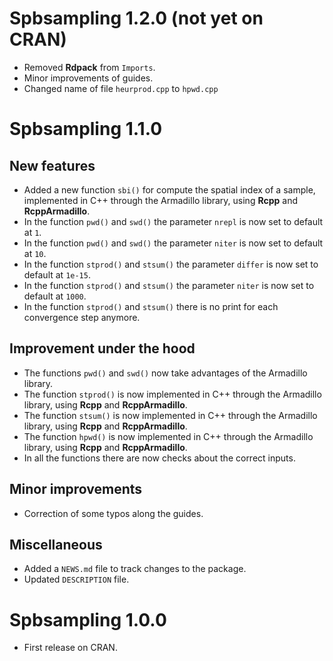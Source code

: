 # Spbsampling 1.2.0 (not yet on CRAN)

* Removed **Rdpack** from `Imports`.
* Minor improvements of guides.
* Changed name of file `heurprod.cpp` to `hpwd.cpp` 

# Spbsampling 1.1.0

## New features

* Added a new function `sbi()` for compute the spatial index of a sample, implemented in C++ through the Armadillo library, using **Rcpp** and **RcppArmadillo**.
* In the function `pwd()` and `swd()` the parameter `nrepl` is now set to default at `1`.
* In the function `pwd()` and `swd()` the parameter `niter` is now set to default at `10`.
* In the function `stprod()` and `stsum()` the parameter `differ` is now set to default at `1e-15`.
* In the function `stprod()` and `stsum()` the parameter `niter` is now set to default at `1000`.
* In the function `stprod()` and `stsum()` there is no print for each convergence step anymore. 

## Improvement under the hood

* The functions `pwd()` and `swd()` now take advantages of the Armadillo library.
* The function `stprod()` is now implemented in C++ through the Armadillo library, using **Rcpp** and **RcppArmadillo**.
* The function `stsum()` is now implemented in C++ through the Armadillo library, using **Rcpp** and **RcppArmadillo**.
* The function `hpwd()` is now implemented in C++ through the Armadillo library, using **Rcpp** and **RcppArmadillo**.
* In all the functions there are now checks about the correct inputs.

## Minor improvements

* Correction of some typos along the guides.

## Miscellaneous

* Added a `NEWS.md` file to track changes to the package.
* Updated `DESCRIPTION` file.

# Spbsampling 1.0.0

* First release on CRAN.
